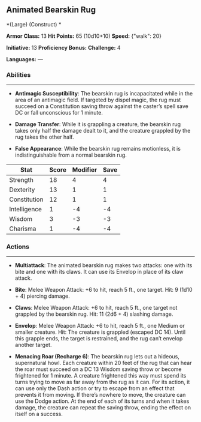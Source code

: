 ## Animated Bearskin Rug
*(Large) (Construct) *

**Armor Class:** 13
**Hit Points:** 65 (10d10+10)
**Speed:** {"walk": 20}

**Initiative:** 13
**Proficiency Bonus:**
**Challenge:** 4

**Languages:** —

### Abilities
 --- 
- **Antimagic Susceptibility**: The bearskin rug is incapacitated while in the area of an antimagic field. If targeted by dispel magic, the rug must succeed on a Constitution saving throw against the caster’s spell save DC or fall unconscious for 1 minute.

- **Damage Transfer**: While it is grappling a creature, the bearskin rug takes only half the damage dealt to it, and the creature grappled by the rug takes the other half.

- **False Appearance**: While the bearskin rug remains motionless, it is indistinguishable from a normal bearskin rug.



| Stat | Score | Modifier | Save |
| ---- | ---- | ---- | ---- |
| Strength | 18 | 4 | 4 |
| Dexterity | 13 | 1 | 1 |
| Constitution | 12 | 1 | 1 |
| Intelligence | 1 | -4 | -4 |
| Wisdom | 3 | -3 | -3 |
| Charisma | 1 | -4 | -4 |

### Actions
 --- 
- **Multiattack**: The animated bearskin rug makes two attacks: one with its bite and one with its claws. It can use its Envelop in place of its claw attack.

- **Bite**: Melee Weapon Attack: +6 to hit, reach 5 ft., one target. Hit: 9 (1d10 + 4) piercing damage.

- **Claws**: Melee Weapon Attack: +6 to hit, reach 5 ft., one target not grappled by the bearskin rug. Hit: 11 (2d6 + 4) slashing damage.

- **Envelop**: Melee Weapon Attack: +6 to hit, reach 5 ft., one Medium or smaller creature. Hit: The creature is grappled (escaped DC 14). Until this grapple ends, the target is restrained, and the rug can’t envelop another target.

- **Menacing Roar (Recharge 6)**: The bearskin rug lets out a hideous, supernatural howl. Each creature within 20 feet of the rug that can hear the roar must succeed on a DC 13 Wisdom saving throw or become frightened for 1 minute. A creature frightened this way must spend its turns trying to move as far away from the rug as it can. For its action, it can use only the Dash action or try to escape from an effect that prevents it from moving. If there’s nowhere to move, the creature can use the Dodge action. At the end of each of its turns and when it takes damage, the creature can repeat the saving throw, ending the effect on itself on a success.

